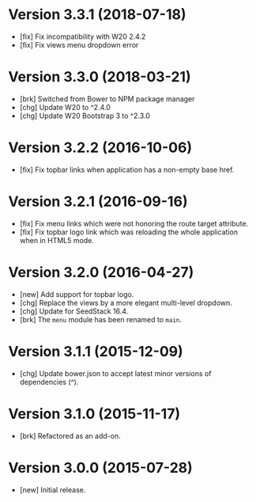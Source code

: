 # Version 3.3.1 (2018-07-18)

* [fix] Fix incompatibility with W20 2.4.2
* [fix] Fix views menu dropdown error 

# Version 3.3.0 (2018-03-21)

* [brk] Switched from Bower to NPM package manager
* [chg] Update W20 to ^2.4.0
* [chg] Update W20 Bootstrap 3 to ^2.3.0

# Version 3.2.2 (2016-10-06)

* [fix] Fix topbar links when application has a non-empty base href.

# Version 3.2.1 (2016-09-16)

* [fix] Fix menu links which were not honoring the route target attribute. 
* [fix] Fix topbar logo link which was reloading the whole application when in HTML5 mode.

# Version 3.2.0 (2016-04-27)

* [new] Add support for topbar logo.
* [chg] Replace the views by a more elegant multi-level dropdown.
* [chg] Update for SeedStack 16.4.
* [brk] The `menu` module has been renamed to `main`.

# Version 3.1.1 (2015-12-09)

* [chg] Update bower.json to accept latest minor versions of dependencies (^).

# Version 3.1.0 (2015-11-17)

* [brk] Refactored as an add-on.

# Version 3.0.0 (2015-07-28)

* [new] Initial release.
